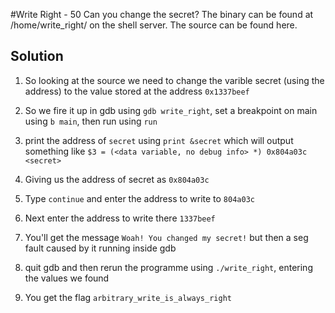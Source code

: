 #Write Right - 50
Can you change the secret? The binary can be found at /home/write_right/ on the shell server. The source can be found here.

## Solution
1. So looking at the source we need to change the varible secret (using the address) to the value stored at the address `0x1337beef`

2. So we fire it up in gdb using `gdb write_right`, set a breakpoint on main using `b main`, then run using `run`

3. print the address of `secret` using `print &secret` which will output something like `$3 = (<data variable, no debug info> *) 0x804a03c <secret>`

4. Giving us the address of secret as `0x804a03c`

5. Type `continue` and enter the address to write to `804a03c`

6. Next enter the address to write there `1337beef`

7. You'll get the message `Woah! You changed my secret!` but then a seg fault caused by it running inside gdb

8. quit gdb and then rerun the programme using `./write_right`, entering the values we found

9. You get the flag `arbitrary_write_is_always_right`
